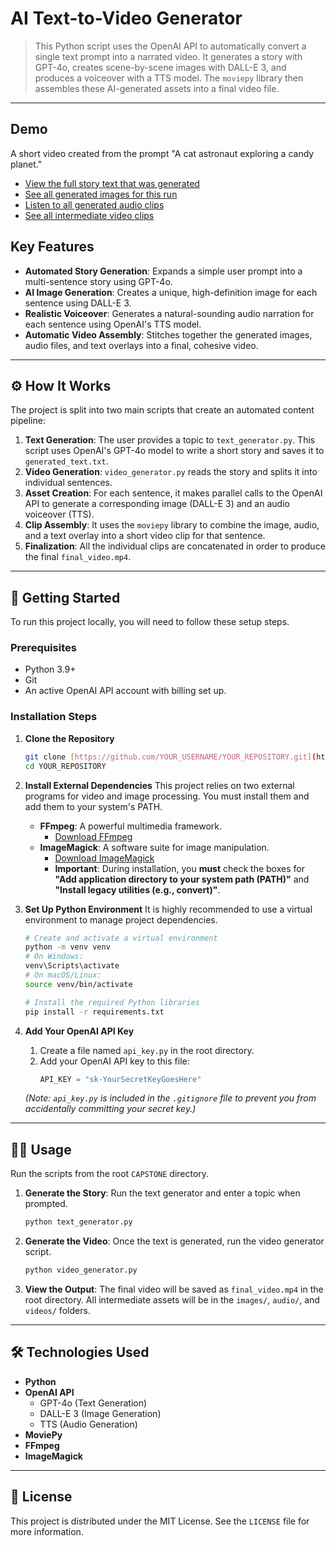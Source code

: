 # AI Text-to-Video Generator 

> This Python script uses the OpenAI API to automatically convert a single text prompt into a narrated video. It generates a story with GPT-4o, creates scene-by-scene images with DALL-E 3, and produces a voiceover with a TTS model. The `moviepy` library then assembles these AI-generated assets into a final video file.

---

## Demo 

A short video created from the prompt "A cat astronaut exploring a candy planet."

* [View the full story text that was generated](generated_text.txt)
* [See all generated images for this run](images/)
* [Listen to all generated audio clips](audio/)
* [See all intermediate video clips](videos/)


## Key Features 
* **Automated Story Generation**: Expands a simple user prompt into a multi-sentence story using GPT-4o.
* **AI Image Generation**: Creates a unique, high-definition image for each sentence using DALL-E 3.
* **Realistic Voiceover**: Generates a natural-sounding audio narration for each sentence using OpenAI's TTS model.
* **Automatic Video Assembly**: Stitches together the generated images, audio files, and text overlays into a final, cohesive video.

---

## ⚙️ How It Works

The project is split into two main scripts that create an automated content pipeline:

1.  **Text Generation**: The user provides a topic to `text_generator.py`. This script uses OpenAI's GPT-4o model to write a short story and saves it to `generated_text.txt`.
2.  **Video Generation**: `video_generator.py` reads the story and splits it into individual sentences.
3.  **Asset Creation**: For each sentence, it makes parallel calls to the OpenAI API to generate a corresponding image (DALL-E 3) and an audio voiceover (TTS).
4.  **Clip Assembly**: It uses the `moviepy` library to combine the image, audio, and a text overlay into a short video clip for that sentence.
5.  **Finalization**: All the individual clips are concatenated in order to produce the final `final_video.mp4`.

---

## 🚀 Getting Started

To run this project locally, you will need to follow these setup steps.

### Prerequisites

* Python 3.9+
* Git
* An active OpenAI API account with billing set up.

### Installation Steps

1.  **Clone the Repository**
    ```bash
    git clone [https://github.com/YOUR_USERNAME/YOUR_REPOSITORY.git](https://github.com/YOUR_USERNAME/YOUR_REPOSITORY.git)
    cd YOUR_REPOSITORY
    ```

2.  **Install External Dependencies**
    This project relies on two external programs for video and image processing. You must install them and add them to your system's PATH.

    * **FFmpeg**: A powerful multimedia framework.
        * [Download FFmpeg](https://ffmpeg.org/download.html)
    * **ImageMagick**: A software suite for image manipulation.
        * [Download ImageMagick](https://imagemagick.org/script/download.php#windows)
        * **Important**: During installation, you **must** check the boxes for **"Add application directory to your system path (PATH)"** and **"Install legacy utilities (e.g., convert)"**.

3.  **Set Up Python Environment**
    It is highly recommended to use a virtual environment to manage project dependencies.

    ```bash
    # Create and activate a virtual environment
    python -m venv venv
    # On Windows:
    venv\Scripts\activate
    # On macOS/Linux:
    source venv/bin/activate

    # Install the required Python libraries
    pip install -r requirements.txt
    ```

4.  **Add Your OpenAI API Key**
    1.  Create a file named `api_key.py` in the root directory.
    2.  Add your OpenAI API key to this file:
        ```python
        API_KEY = "sk-YourSecretKeyGoesHere"
        ```
    *(Note: `api_key.py` is included in the `.gitignore` file to prevent you from accidentally committing your secret key.)*

---

## 🏃‍♀️ Usage

Run the scripts from the root `CAPSTONE` directory.

1.  **Generate the Story**:
    Run the text generator and enter a topic when prompted.
    ```bash
    python text_generator.py
    ```

2.  **Generate the Video**:
    Once the text is generated, run the video generator script.
    ```bash
    python video_generator.py
    ```

3.  **View the Output**:
    The final video will be saved as `final_video.mp4` in the root directory. All intermediate assets will be in the `images/`, `audio/`, and `videos/` folders.

---

## 🛠️ Technologies Used

* **Python**
* **OpenAI API**
    * GPT-4o (Text Generation)
    * DALL-E 3 (Image Generation)
    * TTS (Audio Generation)
* **MoviePy**
* **FFmpeg**
* **ImageMagick**

---

## 📜 License

This project is distributed under the MIT License. See the `LICENSE` file for more information.